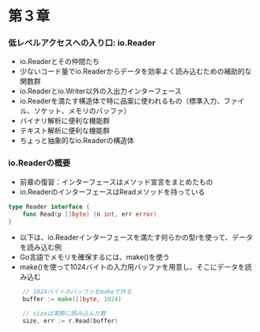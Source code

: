 # 第３章
### 低レベルアクセスへの入り口: io.Reader

- io.Readerとその仲間たち
- 少ないコード量でio.Readerからデータを効率よく読み込むための補助的な関数群
- io.Readerとio.Writer以外の入出力インターフェース
- io.Readerを満たす構造体で特に品案に使われるもの（標準入力、ファイル、ソケット、メモリのバッファ）
- バイナリ解析に便利な機能群
- テキスト解析に便利な機能群
- ちょっと抽象的なio.Readerの構造体

### io.Readerの概要
- 前章の復習：インターフェースはメソッド宣言をまとめたもの
- io.ReaderのインターフェースはReadメソッドを持っている

```go
type Reader interface {
	func Read(p []byte) (n int, err error)
}
```

- 以下は、io.Readerインターフェースを満たす何らかの型rを使って、データを読み込む例
- Go言語でメモリを確保するには、make()を使う
- make()を使って1024バイトの入力用バッファを用意し、そこにデータを読み込む

```go
	// 1024バイトのバッファをmakeで作る
	buffer := make([]byte, 1024)

	// sizeは実際に読み込んだ数
	size, err := r.Read(buffer)
```
